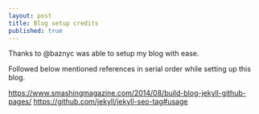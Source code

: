 ```yaml
---
layout: post
title: Blog setup credits
published: true
---
```


Thanks to @baznyc was able to setup my blog with ease. 

Followed below mentioned references in serial order while setting up this blog.

https://www.smashingmagazine.com/2014/08/build-blog-jekyll-github-pages/
https://github.com/jekyll/jekyll-seo-tag#usage
